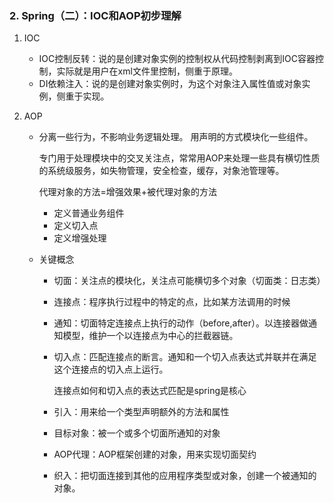 ### 2. Spring（二）：IOC和AOP初步理解

1. IOC

   * IOC控制反转：说的是创建对象实例的控制权从代码控制剥离到IOC容器控制，实际就是用户在xml文件里控制，侧重于原理。
   * DI依赖注入：说的是创建对象实例时，为这个对象注入属性值或对象实例，侧重于实现。

2. AOP

   * 分离一些行为，不影响业务逻辑处理。 用声明的方式模块化一些组件。

     专门用于处理模块中的交叉关注点，常常用AOP来处理一些具有横切性质的系统级服务，如失物管理，安全检查，缓存，对象池管理等。

        代理对象的方法=增强效果+被代理对象的方法

     * 定义普通业务组件
     * 定义切入点
     * 定义增强处理

   * 关键概念

     * 切面：关注点的模块化，关注点可能横切多个对象（切面类：日志类）

     * 连接点：程序执行过程中的特定的点，比如某方法调用的时候

     * 通知：切面特定连接点上执行的动作（before,after）。以连接器做通知模型，维护一个以连接点为中心的拦截器链。

     * 切入点：匹配连接点的断言。通知和一个切入点表达式并联并在满足这个连接点的切入点上运行。

       连接点如何和切入点的表达式匹配是spring是核心

     * 引入：用来给一个类型声明额外的方法和属性

     * 目标对象：被一个或多个切面所通知的对象

     * AOP代理：AOP框架创建的对象，用来实现切面契约

     * 织入：把切面连接到其他的应用程序类型或对象，创建一个被通知的对象。